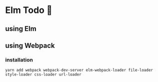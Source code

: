# Elm Todo :pencil:

## using Elm

## using Webpack

### installation
``
yarn add webpack webpack-dev-server elm-webpack-loader file-loader style-loader css-loader url-loader
``
